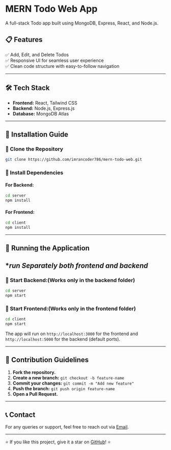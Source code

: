 # MERN Todo Web App

A full-stack Todo app built using MongoDB, Express, React, and Node.js.

## 📋 Features
✅ Add, Edit, and Delete Todos  
✅ Responsive UI for seamless user experience  
✅ Clean code structure with easy-to-follow navigation  

---

## 🛠️ Tech Stack
- **Frontend:** React, Tailwind CSS  
- **Backend:** Node.js, Express.js  
- **Database:** MongoDB Atlas  

---

## 📂 Installation Guide

### 🔹 Clone the Repository
```bash
git clone https://github.com/imrancoder786/mern-todo-web.git
```

### 🔹 Install Dependencies

#### For Backend:
```bash
cd server
npm install
```

#### For Frontend:
```bash
cd client
npm install
```

---

## 🚀 Running the Application
## **run Separately both frontend and backend*

### 🔹 Start Backend:(Works only in the backend folder)
```bash
cd server
npm start
```

### 🔹 Start Frontend:(Works only in the frontend folder)
```bash
cd client
npm start
```

The app will run on `http://localhost:3000` for the frontend and `http://localhost:5000` for the backend (default ports).

---

## 🤝 Contribution Guidelines
1. **Fork the repository.**
2. **Create a new branch:** `git checkout -b feature-name`
3. **Commit your changes:** `git commit -m "Add new feature"`
4. **Push the branch:** `git push origin feature-name`
5. **Open a Pull Request.**

---

## 📞 Contact

For any queries or support, feel free to reach out via [Email](mailto\:cse2023.imrani@gmail.com).

---

⭐ If you like this project, give it a star on [GitHub](https://github.com/imrancoder786/shipyard-web-project)! ⭐


